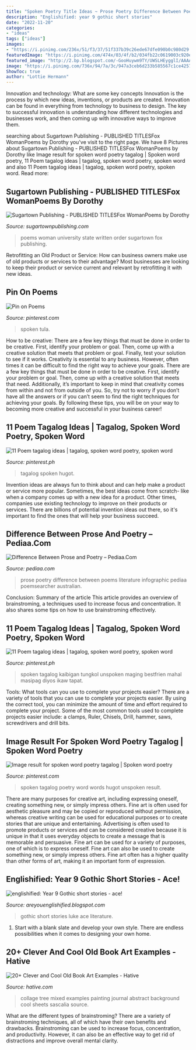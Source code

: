 ```yaml
---
title: "Spoken Poetry Title Ideas ~ Prose Poetry Difference Between Poems Literature Infographic Pediaa Poemsearcher Australian"
description: "Englishified: year 9 gothic short stories"
date: "2022-11-20"
categories:
- "ideas"
tags: ["ideas"]
images:
- "https://i.pinimg.com/236x/51/f3/37/51f337b39c26ede67dfe090b0c980d29.jpg"
featuredImage: "https://i.pinimg.com/474x/03/4f/b2/034fb22c0619003c920e4983d4840095.jpg"
featured_image: "http://2.bp.blogspot.com/-GooHuywm9TY/UWSLHEygglI/AAAAAAAAAFM/W56hoyh4E7c/s640/Luke+9Ye.jpg"
image: "https://i.pinimg.com/736x/94/7a/3c/947a3ceb6d233b585567c1ce42578c9a.jpg"
ShowToc: true
author: "Lottie Hermann"
---
```



Innovation and technology: What are some key concepts
Innovation is the process by which new ideas, inventions, or products are created. Innovation can be found in everything from technology to business to design. The key to successful innovation is understanding how different technologies and businesses work, and then coming up with innovative ways to improve them.

	

		
searching about Sugartown Publishing - PUBLISHED TITLESFox WomanPoems by Dorothy you've visit to the right page. We have 8 Pictures about Sugartown Publishing - PUBLISHED TITLESFox WomanPoems by Dorothy like Image result for spoken word poetry tagalog | Spoken word poetry, 11 Poem tagalog ideas | tagalog, spoken word poetry, spoken word and also 11 Poem tagalog ideas | tagalog, spoken word poetry, spoken word. Read more:
		
    
## Sugartown Publishing - PUBLISHED TITLESFox WomanPoems By Dorothy

<img loading=lazy src="http://sugartownpublishing.com/yahoo_site_admin/assets/images/full_cover_small.45135712_std.jpg" onerror="this.onerror=null;this.src='https://tse2.mm.bing.net/th?id=OIP.4Uifz-DbHvlVAHUy0ZWppQAAAA&amp;pid=15.1';" alt="Sugartown Publishing - PUBLISHED TITLESFox WomanPoems by Dorothy">

_Source: sugartownpublishing.com_

>poems woman university state written order sugartown fox publishing. 

	

Retrofitting an Old Product or Service: How can business owners make use of old products or services to their advantage?
Most businesses are looking to keep their product or service current and relevant by retrofitting it with new ideas.

    
## Pin On Poems

<img loading=lazy src="https://i.pinimg.com/736x/1c/9b/0d/1c9b0d7e9c2684924cba0c858d227820.jpg" onerror="this.onerror=null;this.src='https://tse4.mm.bing.net/th?id=OIP.W2pgPaRT6SbCajTdZHqHmwHaLH&amp;pid=15.1';" alt="Pin on Poems">

_Source: pinterest.com_

>spoken tula. 

	

How to be creative: There are a few key things that must be done in order to be creative. First, identify your problem or goal. Then, come up with a creative solution that meets that problem or goal. Finally, test your solution to see if it works.
Creativity is essential to any business. However, often times it can be difficult to find the right way to achieve your goals. There are a few key things that must be done in order to be creative. First, identify your problem or goal. Then, come up with a creative solution that meets that need. Additionally, it’s important to keep in mind that creativity comes from within and not from outside of you. So, try not to worry if you don’t have all the answers or if you can’t seem to find the right techniques for achieving your goals. By following these tips, you will be on your way to becoming more creative and successful in your business career!

    
## 11 Poem Tagalog Ideas | Tagalog, Spoken Word Poetry, Spoken Word

<img loading=lazy src="https://i.pinimg.com/236x/51/f3/37/51f337b39c26ede67dfe090b0c980d29.jpg" onerror="this.onerror=null;this.src='https://tse1.mm.bing.net/th?id=OIP.Hsslg06ZRGHI0gFzAuZvOQAAAA&amp;pid=15.1';" alt="11 Poem tagalog ideas | tagalog, spoken word poetry, spoken word">

_Source: pinterest.ph_

>tagalog spoken hugot. 

	

Invention ideas are always fun to think about and can help make a product or service more popular. Sometimes, the best ideas come from scratch- like when a company comes up with a new idea for a product. Other times, companies use existing technology to improve on their products or services. There are billions of potential invention ideas out there, so it's important to find the ones that will help your business succeed.

    
## Difference Between Prose And Poetry – Pediaa.Com

<img loading=lazy src="http://pediaa.com/wp-content/uploads/2016/07/Difference-Between-Prose-and-Poetry-infographic.jpg" onerror="this.onerror=null;this.src='https://tse1.mm.bing.net/th?id=OIP.6Od6BN1Oc7FtegYDGOEvMwHaM4&amp;pid=15.1';" alt="Difference Between Prose and Poetry – Pediaa.Com">

_Source: pediaa.com_

>prose poetry difference between poems literature infographic pediaa poemsearcher australian. 

	

Conclusion: Summary of the article
This article provides an overview of brainstroming, a techniques used to increase focus and concentration. It also shares some tips on how to use brainstroming effectively.

    
## 11 Poem Tagalog Ideas | Tagalog, Spoken Word Poetry, Spoken Word

<img loading=lazy src="https://i.pinimg.com/474x/03/4f/b2/034fb22c0619003c920e4983d4840095.jpg" onerror="this.onerror=null;this.src='https://tse4.mm.bing.net/th?id=OIP.IH4qb4O_4b_UMxKF49FQywAAAA&amp;pid=15.1';" alt="11 Poem tagalog ideas | tagalog, spoken word poetry, spoken word">

_Source: pinterest.ph_

>spoken tagalog kaibigan tungkol unspoken maging bestfrien mahal masipag diyos ikaw tapat. 

	

Tools: What tools can you use to complete your projects easier?
There are a variety of tools that you can use to complete your projects easier. By using the correct tool, you can minimize the amount of time and effort required to complete your project. Some of the most common tools used to complete projects easier include: a clamps, Ruler, Chisels, Drill, hammer, saws, screwdrivers and drill bits.

    
## Image Result For Spoken Word Poetry Tagalog | Spoken Word Poetry

<img loading=lazy src="https://i.pinimg.com/736x/94/7a/3c/947a3ceb6d233b585567c1ce42578c9a.jpg" onerror="this.onerror=null;this.src='https://tse1.mm.bing.net/th?id=OIP.EMPzlxgRlNN3IhcmwRUYKAHaNK&amp;pid=15.1';" alt="Image result for spoken word poetry tagalog | Spoken word poetry">

_Source: pinterest.com_

>spoken tagalog poetry word words hugot unspoken result. 

	

There are many purposes for creative art, including expressing oneself, creating something new, or simply impress others. Fine art is often used for aesthetic pleasure and may be copied or reproduced without permission, whereas creative writing can be used for educational purposes or to create stories that are unique and entertaining. Advertising is often used to promote products or services and can be considered creative because it is unique in that it uses everyday objects to create a message that is memorable and persuasive.
Fine art can be used for a variety of purposes, one of which is to express oneself. Fine art can also be used to create something new, or simply impress others. Fine art often has a higher quality than other forms of art, making it an important form of expression.

    
## Englishified: Year 9 Gothic Short Stories - Ace!

<img loading=lazy src="http://2.bp.blogspot.com/-GooHuywm9TY/UWSLHEygglI/AAAAAAAAAFM/W56hoyh4E7c/s640/Luke+9Ye.jpg" onerror="this.onerror=null;this.src='https://tse3.mm.bing.net/th?id=OIP.zeWYrooRXTIQCLqZ2q0KrAHaJ6&amp;pid=15.1';" alt="englishified: Year 9 Gothic short stories - ace!">

_Source: areyouenglishified.blogspot.com_

>gothic short stories luke ace literature. 

	

1. Start with a blank slate and develop your own style. There are endless possibilities when it comes to designing your own home.

    
## 20+ Clever And Cool Old Book Art Examples - Hative

<img loading=lazy src="https://hative.com/wp-content/uploads/2014/05/old-book-art/4-tree-collage-art.jpg" onerror="this.onerror=null;this.src='https://tse2.mm.bing.net/th?id=OIP.NZYJXxP7KV-SWvBpLYP2_QHaHa&amp;pid=15.1';" alt="20+ Clever and Cool Old Book Art Examples - Hative">

_Source: hative.com_

>collage tree mixed examples painting journal abstract background cool sheets sascalia source. 

	

What are the different types of brainstroming?
There are a variety of brainstroming techniques, all of which have their own benefits and drawbacks. Brainstroming can be used to increase focus, concentration, and productivity. However, it can also be an effective way to get rid of distractions and improve overall mental clarity.

